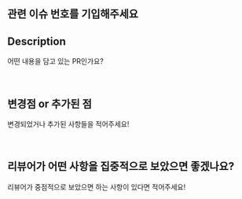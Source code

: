 ## 관련 이슈 번호를 기입해주세요

## Description

어떤 내용을 담고 있는 PR인가요?

<br />

## 변경점 or 추가된 점

변경되었거나 추가된 사항들을 적어주세요!

<br />

## 리뷰어가 어떤 사항을 집중적으로 보았으면 좋겠나요?

리뷰어가 중점적으로 보았으면 하는 사항이 있다면 적어주세요!
